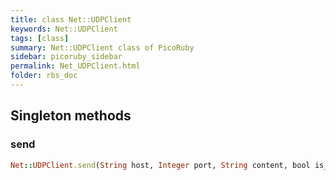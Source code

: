 ```yaml
---
title: class Net::UDPClient
keywords: Net::UDPClient
tags: [class]
summary: Net::UDPClient class of PicoRuby
sidebar: picoruby_sidebar
permalink: Net_UDPClient.html
folder: rbs_doc
---
```

## Singleton methods
### send

```ruby
Net::UDPClient.send(String host, Integer port, String content, bool is_dtls) -> String?
```
